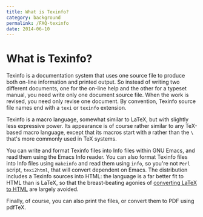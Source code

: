 ```yaml
---
title: What is Texinfo?
category: background
permalink: /FAQ-texinfo
date: 2014-06-10
---
```


# What is Texinfo?

Texinfo is a documentation system that uses one source file to produce
both on-line information and printed output.  So instead of writing
two different documents, one for the on-line help and the other for a
typeset manual, you need write only one document source file.  When
the work is revised, you need only revise one document.  By
convention, Texinfo source file names end with a `texi` or
`texinfo` extension.

Texinfo is a macro language, somewhat similar to LaTeX, but with
slightly less expressive power.  Its appearance is of course rather
similar to any TeX-based macro language, except that its macros
start with `@` rather than the `\` that's more commonly used in
TeX systems.

You can write and format Texinfo files into Info files within GNU
Emacs, and read them using the Emacs Info
reader.  You can also format Texinfo files into Info files using
`makeinfo` and read them using `info`, so you're not
`Perl` script, `texi2html`, that will convert
dependent on Emacs.  The distribution includes a
Texinfo sources into HTML: the language is a far better fit to
HTML than is LaTeX, so that the breast-beating agonies of
[converting LaTeX to HTML](/FAQ-LaTeX2HTML) are largely
avoided.

Finally, of course, you can also print the files, or convert them to
PDF using pdfTeX.


